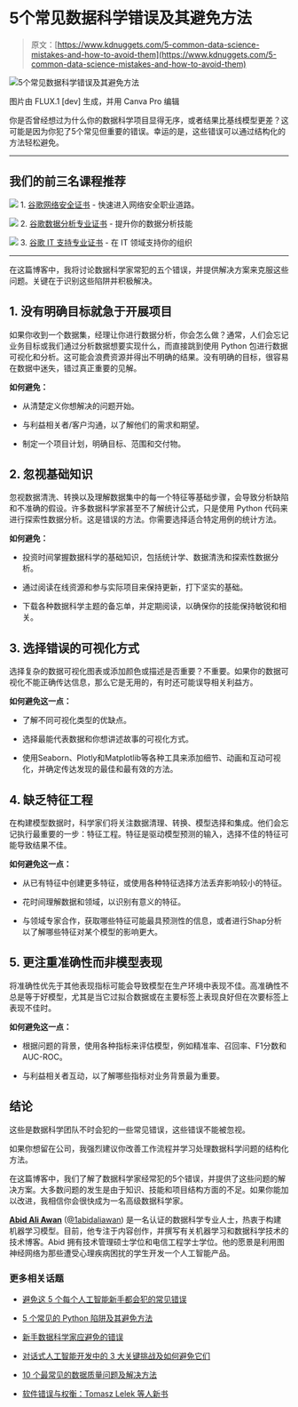 # 5个常见数据科学错误及其避免方法

> 原文：[https://www.kdnuggets.com/5-common-data-science-mistakes-and-how-to-avoid-them](https://www.kdnuggets.com/5-common-data-science-mistakes-and-how-to-avoid-them)

![5个常见数据科学错误及其避免方法](../Images/07d72396091d6f78c341beb1d8b00204.png)

图片由 FLUX.1 [dev] 生成，并用 Canva Pro 编辑

你是否曾经想过为什么你的数据科学项目显得无序，或者结果比基线模型更差？这可能是因为你犯了5个常见但重要的错误。幸运的是，这些错误可以通过结构化的方法轻松避免。

* * *

## 我们的前三名课程推荐

![](../Images/0244c01ba9267c002ef39d4907e0b8fb.png) 1\. [谷歌网络安全证书](https://www.kdnuggets.com/google-cybersecurity) - 快速进入网络安全职业道路。

![](../Images/e225c49c3c91745821c8c0368bf04711.png) 2\. [谷歌数据分析专业证书](https://www.kdnuggets.com/google-data-analytics) - 提升你的数据分析技能

![](../Images/0244c01ba9267c002ef39d4907e0b8fb.png) 3\. [谷歌 IT 支持专业证书](https://www.kdnuggets.com/google-itsupport) - 在 IT 领域支持你的组织

* * *

在这篇博客中，我将讨论数据科学家常犯的五个错误，并提供解决方案来克服这些问题。关键在于识别这些陷阱并积极解决。

## 1\. 没有明确目标就急于开展项目

如果你收到一个数据集，经理让你进行数据分析，你会怎么做？通常，人们会忘记业务目标或我们通过分析数据想要实现什么，而直接跳到使用 Python 包进行数据可视化和分析。这可能会浪费资源并得出不明确的结果。没有明确的目标，很容易在数据中迷失，错过真正重要的见解。

**如何避免：**

+   从清楚定义你想解决的问题开始。

+   与利益相关者/客户沟通，以了解他们的需求和期望。

+   制定一个项目计划，明确目标、范围和交付物。

## 2\. 忽视基础知识

忽视数据清洗、转换以及理解数据集中的每一个特征等基础步骤，会导致分析缺陷和不准确的假设。许多数据科学家甚至不了解统计公式，只是使用 Python 代码来进行探索性数据分析。这是错误的方法。你需要选择适合特定用例的统计方法。

**如何避免：**

+   投资时间掌握数据科学的基础知识，包括统计学、数据清洗和探索性数据分析。

+   通过阅读在线资源和参与实际项目来保持更新，打下坚实的基础。

+   下载各种数据科学主题的备忘单，并定期阅读，以确保你的技能保持敏锐和相关。

## 3. 选择错误的可视化方式

选择复杂的数据可视化图表或添加颜色或描述是否重要？不重要。如果你的数据可视化不能正确传达信息，那么它是无用的，有时还可能误导相关利益方。

**如何避免这一点：**

+   了解不同可视化类型的优缺点。

+   选择最能代表数据和你想讲述故事的可视化方式。

+   使用Seaborn、Plotly和Matplotlib等各种工具来添加细节、动画和互动可视化，并确定传达发现的最佳和最有效的方法。

## 4. 缺乏特征工程

在构建模型数据时，科学家们将关注数据清理、转换、模型选择和集成。他们会忘记执行最重要的一步：特征工程。特征是驱动模型预测的输入，选择不佳的特征可能导致结果不佳。

**如何避免这一点：**

+   从已有特征中创建更多特征，或使用各种特征选择方法丢弃影响较小的特征。

+   花时间理解数据和领域，以识别有意义的特征。

+   与领域专家合作，获取哪些特征可能最具预测性的信息，或者进行Shap分析以了解哪些特征对某个模型的影响更大。

## 5. 更注重准确性而非模型表现

将准确性优先于其他表现指标可能会导致模型在生产环境中表现不佳。高准确性不总是等于好模型，尤其是当它过拟合数据或在主要标签上表现良好但在次要标签上表现不佳时。

**如何避免这一点：**

+   根据问题的背景，使用各种指标来评估模型，例如精准率、召回率、F1分数和AUC-ROC。

+   与利益相关者互动，以了解哪些指标对业务背景最为重要。

## 结论

这些是数据科学团队不时会犯的一些常见错误，这些错误不能被忽视。

如果你想留在公司，我强烈建议你改善工作流程并学习处理数据科学问题的结构化方法。

在这篇博客中，我们了解了数据科学家经常犯的5个错误，并提供了这些问题的解决方案。大多数问题的发生是由于知识、技能和项目结构方面的不足。如果你能加以改进，我相信你会很快成为一名高级数据科学家。

[](https://www.polywork.com/kingabzpro)****[Abid Ali Awan](https://www.polywork.com/kingabzpro)**** ([@1abidaliawan](https://www.linkedin.com/in/1abidaliawan)) 是一名认证的数据科学专业人士，热衷于构建机器学习模型。目前，他专注于内容创作，并撰写有关机器学习和数据科学技术的技术博客。Abid 拥有技术管理硕士学位和电信工程学士学位。他的愿景是利用图神经网络为那些遭受心理疾病困扰的学生开发一个人工智能产品。

### 更多相关话题

+   [避免这 5 个每个人工智能新手都会犯的常见错误](https://www.kdnuggets.com/avoid-these-5-common-mistakes-every-novice-in-ai-makes)

+   [5 个常见的 Python 陷阱及其避免方法](https://www.kdnuggets.com/5-common-python-gotchas-and-how-to-avoid-them)

+   [新手数据科学家应避免的错误](https://www.kdnuggets.com/2022/06/mistakes-newbie-data-scientists-avoid.html)

+   [对话式人工智能开发中的 3 大关键挑战及如何避免它们](https://www.kdnuggets.com/3-crucial-challenges-in-conversational-ai-development-and-how-to-avoid-them)

+   [10 个最常见的数据质量问题及解决方法](https://www.kdnuggets.com/2022/11/10-common-data-quality-issues-fix.html)

+   [软件错误与权衡：Tomasz Lelek 等人新书](https://www.kdnuggets.com/2021/12/manning-software-mistakes-tradeoffs-book.html)
